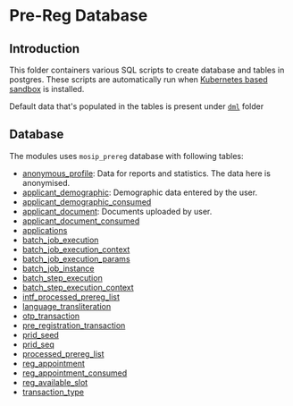 # Pre-Reg Database

## Introduction
This folder containers various SQL scripts to create database and tables in postgres.  These scripts are automatically run when [Kubernetes based sandbox](https://github.com/mosip/mosip-infra/tree/1.2.0-rc2/deployment/v3) is installed.  

Default data that's populated in the tables is present under [`dml`](mosip_prereg/dml) folder 

## Database
The modules uses `mosip_prereg` database with following tables:

* [anonymous_profile](mosip_prereg/ddl/prereg-anonymous_profile.sql): Data for reports and statistics.  The data here is anonymised.
* [applicant_demographic](mosip_prereg/ddl/prereg-applicant_demographic.sql): Demographic data entered by the user.
* [applicant_demographic_consumed](mosip_prereg/ddl/prereg-applicant_demographic_consumed.sql)
* [applicant_document](mosip_prereg/ddl/prereg-applicant_document.sql): Documents uploaded by user.
* [applicant_document_consumed](mosip_prereg/ddl/prereg-applicant_document_consumed.sql)
* [applications](mosip_prereg/ddl/prereg-applications.sql)
* [batch_job_execution](mosip_prereg/ddl/prereg-batch_job_execution.sql)
* [batch_job_execution_context](mosip_prereg/ddl/prereg-batch_job_execution_context.sql)
* [batch_job_execution_params](mosip_prereg/ddl/prereg-batch_job_execution_params.sql)
* [batch_job_instance](mosip_prereg/ddl/prereg-batch_job_instance.sql)
* [batch_step_execution](mosip_prereg/ddl/prereg-batch_step_execution.sql)
* [batch_step_execution_context](mosip_prereg/ddl/prereg-batch_step_execution_context.sql)
* [intf_processed_prereg_list](mosip_prereg/ddl/prereg-intf_processed_prereg_list.sql)
* [language_transliteration](mosip_prereg/ddl/prereg-language_transliteration.sql)
* [otp_transaction](mosip_prereg/ddl/prereg-otp_transaction.sql)
* [pre_registration_transaction](mosip_prereg/ddl/prereg-pre_registration_transaction.sql)
* [prid_seed](mosip_prereg/ddl/prereg-prid_seed.sql)
* [prid_seq](mosip_prereg/ddl/prereg-prid_seq.sql)
* [processed_prereg_list](mosip_prereg/ddl/prereg-processed_prereg_list.sql)
* [reg_appointment](mosip_prereg/ddl/prereg-reg_appointment.sql)
* [reg_appointment_consumed](mosip_prereg/ddl/prereg-reg_appointment_consumed.sql)
* [reg_available_slot](mosip_prereg/ddl/prereg-reg_available_slot.sql)
* [transaction_type](mosip_prereg/ddl/prereg-transaction_type.sql)       
